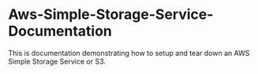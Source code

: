 # Aws-Simple-Storage-Service-Documentation
This is documentation demonstrating how to setup and tear down an AWS Simple Storage Service or S3.
